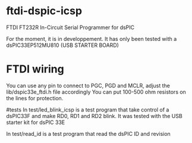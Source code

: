 # ftdi-dspic-icsp
FTDI FT232R In-Circuit Serial Programmer for dsPIC

For the moment, it is in developpement.
It has only been tested with a dsPIC33EP512MU810 (USB STARTER BOARD)

# FTDI wiring
You can use any pin to connect to PGC, PGD and MCLR, adjust the lib/dspic33e_ftdi.h file accordingly
You can put 100-500 ohm resistors on the lines for protection.

#tests
In test/led_blink_icsp is a test program that take control of a dsPIC33F and make RD0, RD1 and RD2 blink.
It was tested with the USB starter kit for dsPIC 33E


In test/read_id is a test program that read the dsPIC ID and revision
